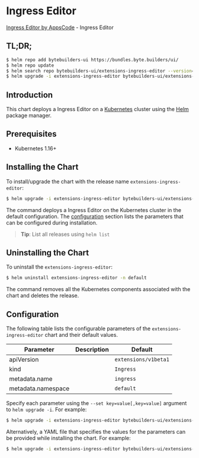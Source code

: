# Ingress Editor

[Ingress Editor by AppsCode](https://byte.builders) - Ingress Editor

## TL;DR;

```bash
$ helm repo add bytebuilders-ui https://bundles.byte.builders/ui/
$ helm repo update
$ helm search repo bytebuilders-ui/extensions-ingress-editor --version=v0.4.11
$ helm upgrade -i extensions-ingress-editor bytebuilders-ui/extensions-ingress-editor -n default --create-namespace --version=v0.4.11
```

## Introduction

This chart deploys a Ingress Editor on a [Kubernetes](http://kubernetes.io) cluster using the [Helm](https://helm.sh) package manager.

## Prerequisites

- Kubernetes 1.16+

## Installing the Chart

To install/upgrade the chart with the release name `extensions-ingress-editor`:

```bash
$ helm upgrade -i extensions-ingress-editor bytebuilders-ui/extensions-ingress-editor -n default --create-namespace --version=v0.4.11
```

The command deploys a Ingress Editor on the Kubernetes cluster in the default configuration. The [configuration](#configuration) section lists the parameters that can be configured during installation.

> **Tip**: List all releases using `helm list`

## Uninstalling the Chart

To uninstall the `extensions-ingress-editor`:

```bash
$ helm uninstall extensions-ingress-editor -n default
```

The command removes all the Kubernetes components associated with the chart and deletes the release.

## Configuration

The following table lists the configurable parameters of the `extensions-ingress-editor` chart and their default values.

|     Parameter      | Description |             Default             |
|--------------------|-------------|---------------------------------|
| apiVersion         |             | <code>extensions/v1beta1</code> |
| kind               |             | <code>Ingress</code>            |
| metadata.name      |             | <code>ingress</code>            |
| metadata.namespace |             | <code>default</code>            |


Specify each parameter using the `--set key=value[,key=value]` argument to `helm upgrade -i`. For example:

```bash
$ helm upgrade -i extensions-ingress-editor bytebuilders-ui/extensions-ingress-editor -n default --create-namespace --version=v0.4.11 --set apiVersion=extensions/v1beta1
```

Alternatively, a YAML file that specifies the values for the parameters can be provided while
installing the chart. For example:

```bash
$ helm upgrade -i extensions-ingress-editor bytebuilders-ui/extensions-ingress-editor -n default --create-namespace --version=v0.4.11 --values values.yaml
```
